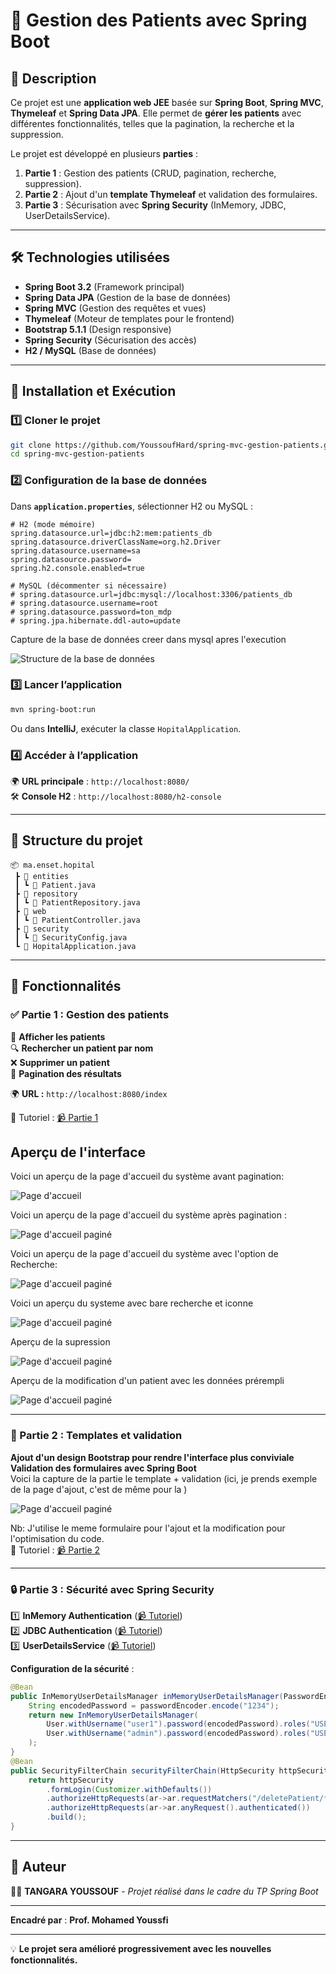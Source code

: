 # 🏥 Gestion des Patients avec Spring Boot

## 📌 Description
Ce projet est une **application web JEE** basée sur **Spring Boot**, **Spring MVC**, **Thymeleaf** et **Spring Data JPA**. Elle permet de **gérer les patients** avec différentes fonctionnalités, telles que la pagination, la recherche et la suppression.

Le projet est développé en plusieurs **parties** :
1. **Partie 1** : Gestion des patients (CRUD, pagination, recherche, suppression).
2. **Partie 2** : Ajout d'un **template Thymeleaf** et validation des formulaires.
3. **Partie 3** : Sécurisation avec **Spring Security** (InMemory, JDBC, UserDetailsService).

---

## 🛠 Technologies utilisées
- **Spring Boot 3.2** (Framework principal)
- **Spring Data JPA** (Gestion de la base de données)
- **Spring MVC** (Gestion des requêtes et vues)
- **Thymeleaf** (Moteur de templates pour le frontend)
- **Bootstrap 5.1.1** (Design responsive)
- **Spring Security** (Sécurisation des accès)
- **H2 / MySQL** (Base de données)

---

## 🚀 Installation et Exécution

### 1️⃣ Cloner le projet
```bash
git clone https://github.com/YoussoufHard/spring-mvc-gestion-patients.git
cd spring-mvc-gestion-patients
```

### 2️⃣ Configuration de la base de données
Dans **`application.properties`**, sélectionner H2 ou MySQL :
```properties
# H2 (mode mémoire)
spring.datasource.url=jdbc:h2:mem:patients_db
spring.datasource.driverClassName=org.h2.Driver
spring.datasource.username=sa
spring.datasource.password=
spring.h2.console.enabled=true

# MySQL (décommenter si nécessaire)
# spring.datasource.url=jdbc:mysql://localhost:3306/patients_db
# spring.datasource.username=root
# spring.datasource.password=ton_mdp
# spring.jpa.hibernate.ddl-auto=update
```
Capture de la base de données creer dans mysql apres l'execution

 ![Structure de la base de données](captures/img.png)

### 3️⃣ Lancer l’application
```bash
mvn spring-boot:run
```
Ou dans **IntelliJ**, exécuter la classe `HopitalApplication`.

### 4️⃣ Accéder à l’application
🌍 **URL principale** : `http://localhost:8080/`  
🛠 **Console H2** : `http://localhost:8080/h2-console`

---

## 📂 Structure du projet
```
📦 ma.enset.hopital
 ┣ 📂 entities
 ┃ ┗ 📜 Patient.java
 ┣ 📂 repository
 ┃ ┗ 📜 PatientRepository.java
 ┣ 📂 web
 ┃ ┗ 📜 PatientController.java
 ┣ 📂 security
 ┃ ┗ 📜 SecurityConfig.java
 ┗ 📜 HopitalApplication.java
```

---

## 📜 Fonctionnalités

### ✅ Partie 1 : Gestion des patients
📄 **Afficher les patients**  
🔍 **Rechercher un patient par nom**  
❌ **Supprimer un patient**  
📑 **Pagination des résultats**

🌍 **URL :** `http://localhost:8080/index`

📌 Tutoriel : [📹 Partie 1](https://www.youtube.com/watch?v=jDm-q-jEbiA)

## Aperçu de l'interface
Voici un aperçu de la page d'accueil du système avant pagination:

![Page d'accueil](/captures/img_1.png) 

Voici un aperçu de la page d'accueil du système après pagination :

![Page d'accueil paginé](/captures/img_2.png)

Voici un aperçu de la page d'accueil du système avec l'option de Recherche:

![Page d'accueil paginé](/captures/img_3.png)

Voici un aperçu du systeme avec bare recherche et iconne 

![Page d'accueil paginé](/captures/img_4.png)

Aperçu de la supression 

![Page d'accueil paginé](/captures/img_5.png)

Aperçu de la modification d'un patient avec les données prérempli

![Page d'accueil paginé](/captures/img_6.png)

---

### 🎨 Partie 2 : Templates et validation
 **Ajout d'un design Bootstrap pour rendre l'interface plus conviviale**  
 **Validation des formulaires avec Spring Boot**       
Voici la capture de la partie le template + validation (ici, je prends exemple de la page d'ajout, c'est de même pour la )

![Page d'accueil paginé](/captures/img_7.png)

Nb: J'utilise le meme formulaire pour l'ajout et la modification pour l'optimisation du code.  
📌 Tutoriel : [📹 Partie 2](https://www.youtube.com/watch?v=eoBE745lDE0)

---

### 🔒 Partie 3 : Sécurité avec Spring Security
1️⃣ **InMemory Authentication** ([📹 Tutoriel](https://www.youtube.com/watch?v=7VqpC8UD1zM))  
2️⃣ **JDBC Authentication** ([📹 Tutoriel](https://www.youtube.com/watch?v=Haz3wLiQ5-0))  
3️⃣ **UserDetailsService** ([📹 Tutoriel](https://www.youtube.com/watch?v=RTiS9ygyYs4))

**Configuration de la sécurité** :
```java
@Bean
public InMemoryUserDetailsManager inMemoryUserDetailsManager(PasswordEncoder passwordEncoder){
    String encodedPassword = passwordEncoder.encode("1234");
    return new InMemoryUserDetailsManager(
        User.withUsername("user1").password(encodedPassword).roles("USER").build(),
        User.withUsername("admin").password(encodedPassword).roles("USER","ADMIN").build()
    );
}
@Bean
public SecurityFilterChain securityFilterChain(HttpSecurity httpSecurity) throws Exception {
    return httpSecurity
        .formLogin(Customizer.withDefaults())
        .authorizeHttpRequests(ar->ar.requestMatchers("/deletePatient/**").hasRole("ADMIN"))
        .authorizeHttpRequests(ar->ar.anyRequest().authenticated())
        .build();
}
```

---

## 📑 Auteur
👨‍💻 **TANGARA YOUSSOUF** - *Projet réalisé dans le cadre du TP Spring Boot*   

---

  **Encadré par** : **Prof. Mohamed Youssfi**


---

💡 **Le projet sera amélioré progressivement avec les nouvelles fonctionnalités.**

